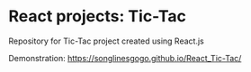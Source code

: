 # React projects: Tic-Tac
Repository for Tic-Tac project created using React.js

Demonstration:
https://songlinesgogo.github.io/React_Tic-Tac/

